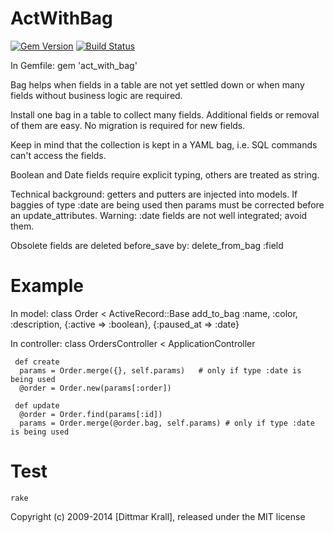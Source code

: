 ActWithBag
==========
[![Gem Version](https://badge.fury.io/rb/act_with_bag.png)](http://badge.fury.io/rb/act_with_bag)
[![Build Status](https://travis-ci.org/matique/act_with_bag.png?branch=master)](https://travis-ci.org/matique/act_with_bag)

In Gemfile:
    gem 'act_with_bag'

Bag helps when fields in a table are not yet settled down
or when many fields without business logic are required.

Install one bag in a table to collect many fields.
Additional fields or removal of them are easy.
No migration is required for new fields.

Keep in mind that the collection is kept in a YAML bag, i.e.
SQL commands can't access the fields.

Boolean and Date fields require explicit typing, others are
treated as string.

Technical background: getters and putters are injected into models.
If baggies of type :date are being used then
params must be corrected before an update_attributes.
Warning: :date fields are not well integrated; avoid them.

Obsolete fields are deleted before_save by:
    delete_from_bag :field


Example
=======

In model:
    class Order < ActiveRecord::Base
     add_to_bag :name, :color, :description,
       {:active => :boolean},
       {:paused_at => :date}

In controller:
    class OrdersController < ApplicationController

     def create
      params = Order.merge({}, self.params)   # only if type :date is being used
      @order = Order.new(params[:order])

     def update
      @order = Order.find(params[:id])
      params = Order.merge(@order.bag, self.params) # only if type :date is being used

Test
====
    rake


Copyright (c) 2009-2014 [Dittmar Krall], released under the MIT license
